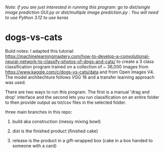 _Note: if you are just interested in running this program: go to dist/single image prediction GUI.py or dist/multiple image prediction.py_
    _: You will need to use Python 3.12 to use keras_

# dogs-vs-cats

Build notes: I adapted this tutorial: https://machinelearningmastery.com/how-to-develop-a-convolutional-neural-network-to-classify-photos-of-dogs-and-cats/ to create a 3 class classification program trained on a collection of ~ 36,000 images from https://www.kaggle.com/c/dogs-vs-cats/data and from Open Images V4. The model architechture follows VGG 16 and a transfer learning approach was used.

There are two ways to run this program. The first is a manual 'drag and drop' interface and the second lets you run classification on an entire folder to then provide output as txt/csv files in the selected folder.

three main branches in this repo:

1) build aka construction (messy mixing bowl)

2) dist is the finished product (finished cake)

3) release is the product in a gift-wrapped box (cake in a box handed to someone with a card)
